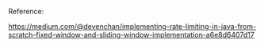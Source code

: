 Reference:

https://medium.com/@devenchan/implementing-rate-limiting-in-java-from-scratch-fixed-window-and-sliding-window-implementation-a6e8d6407d17